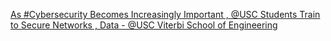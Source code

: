 [As #Cybersecurity Becomes Increasingly Important , @USC Students Train to Secure Networks , Data - @USC Viterbi   School of Engineering](https://qi.tc/qi/117851)